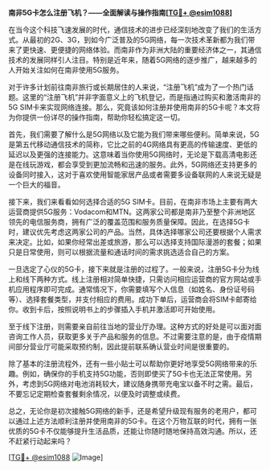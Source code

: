 **南非5G卡怎么注册飞机？——全面解读与操作指南[[TG💪+ @esim1088](https://t.me/s/esim1088)]**

在当今这个科技飞速发展的时代，通信技术的进步已经深刻地改变了我们的生活方式。从最初的2G、3G，到如今广泛普及的5G网络，每一次技术革新都为我们带来了更快速、更便捷的网络体验。而南非作为非洲大陆的重要经济体之一，其通信技术的发展同样引人注目。特别是近年来，随着5G网络的逐步推广，越来越多的人开始关注如何在南非使用5G服务。

对于许多计划前往南非旅行或长期居住的人来说，“注册飞机”成为了一个热门话题。这里的“注册飞机”并非字面意义上的飞机登记，而是指通过购买和激活南非的5G SIM卡来实现网络连接。那么，究竟该如何注册并使用南非的5G卡呢？本文将为你提供一份详尽的操作指南，帮助你轻松搞定这一切。

首先，我们需要了解什么是5G网络以及它能为我们带来哪些便利。简单来说，5G是第五代移动通信技术的简称，它比之前的4G网络具有更高的传输速度、更低的延迟以及更强的连接能力。这意味着当你使用5G网络时，无论是下载高清电影还是在线玩游戏，都会享受到更加流畅和迅速的服务。此外，5G网络还支持更多的设备同时接入，这对于喜欢使用智能家居产品或者需要多设备联网的人来说无疑是一个巨大的福音。

接下来，我们来看看如何选择合适的5G SIM卡。目前，在南非市场上主要有两大运营商提供5G服务：Vodacom和MTN。这两家公司都是南非乃至整个非洲地区领先的电信服务商，拥有广泛的覆盖范围和服务质量保障。因此，在选择5G卡时，建议优先考虑这两家公司的产品。当然，具体选择哪家公司还要根据个人需求来决定。比如，如果你经常出差或旅游，那么可以选择支持国际漫游的套餐；如果只是日常使用，则可以根据流量和通话时间的需求挑选适合自己的方案。

一旦选定了心仪的5G卡，接下来就是注册的过程了。一般来说，注册5G卡分为线上和线下两种方式。线上注册相对简单快捷，只需访问相应运营商的官方网站或手机应用程序即可完成。通常情况下，你需要填写个人信息（如姓名、身份证号码等）、选择套餐类型，并支付相应的费用。成功下单后，运营商会将SIM卡邮寄给你。收到卡后，按照说明书上的步骤插入手机并激活即可开始使用。

至于线下注册，则需要亲自前往当地的营业厅办理。这种方式的好处是可以面对面咨询工作人员，获取更多关于产品和服务的信息。不过需要注意的是，由于疫情期间部分营业厅可能采取预约制，因此提前联系确认营业时间是很重要的。

除了基本的注册流程外，还有一些小贴士可以帮助你更好地享受5G网络带来的乐趣。例如，确保你的手机支持5G功能，否则即使买了5G卡也无法正常使用。另外，考虑到5G网络对电池消耗较大，建议随身携带充电宝以备不时之需。最后，不要忘记定期检查套餐剩余情况，以便及时调整或续费。

总之，无论你是初次接触5G网络的新手，还是希望升级现有服务的老用户，都可以通过上述方法顺利注册并使用南非的5G卡。在这个万物互联的时代，拥有一张优质的5G卡不仅能够提升生活品质，还能让你随时随地保持高效沟通。所以，还不赶紧行动起来吗？

[[TG💪+ @esim1088](https://t.me/s/esim1088) ![Image](https://i.postimg.cc/4NQfJmqS/Snipaste-2025-05-13-00-14-12.png)]